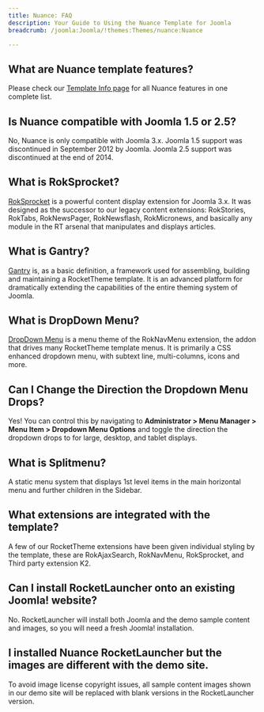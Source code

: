 ```yaml
---
title: Nuance: FAQ
description: Your Guide to Using the Nuance Template for Joomla
breadcrumb: /joomla:Joomla/!themes:Themes/nuance:Nuance

---
```


What are Nuance template features?
-----

Please check our [Template Info page][features] for all Nuance features in one complete list.

Is Nuance compatible with Joomla 1.5 or 2.5?
-----

No, Nuance is only compatible with Joomla 3.x. Joomla 1.5 support was discontinued in September 2012 by Joomla. Joomla 2.5 support was discontinued at the end of 2014. 

What is RokSprocket?
-----

[RokSprocket][roksprocket] is a powerful content display extension for Joomla 3.x. It was designed as the successor to our legacy content extensions: RokStories, RokTabs, RokNewsPager, RokNewsflash, RokMicronews, and basically any module in the RT arsenal that manipulates and displays articles.

What is Gantry?
-----

[Gantry][gantry] is, as a basic definition, a framework used for assembling, building and maintaining a RocketTheme template. It is an advanced platform for dramatically extending the capabilities of the entire theming system of Joomla.

What is DropDown Menu?
-----

[DropDown Menu][dropdown] is a menu theme of the RokNavMenu extension, the addon that drives many RocketTheme template menus. It is primarily a CSS enhanced dropdown menu, with subtext line, multi-columns, icons and more.

Can I Change the Direction the Dropdown Menu Drops?
-----

Yes! You can control this by navigating to **Administrator > Menu Manager > Menu Item > Dropdown Menu Options** and toggle the direction the dropdown drops to for large, desktop, and tablet displays.

What is Splitmenu?
-----

A static menu system that displays 1st level items in the main horizontal menu and further children in the Sidebar.

What extensions are integrated with the template?
-----

A few of our RocketTheme extensions have been given individual styling by the template, these are RokAjaxSearch, RokNavMenu, RokSprocket, and Third party extension K2.

Can I install RocketLauncher onto an existing Joomla! website?
-----

No. RocketLauncher will install both Joomla and the demo sample content and images, so you will need a fresh Joomla! installation.

I installed Nuance RocketLauncher but the images are different with the demo site.
-----

To avoid image license copyright issues, all sample content images shown in our demo site will be replaced with blank versions in the RocketLauncher version.

[gantry]: http://gantry.org/
[features]: http://demo.rockettheme.com/joomla-templates/nuance/index.php/features/features-overview
[forum]: http://www.rockettheme.com/forum/joomla-template-nuance
[roksprocket]: http://www.rockettheme.com/joomla/extensions/roksprocket
[dropdown]: http://demo.rockettheme.com/joomla-templates/nuance/features/menu-options
[splitmenu]: http://demo.rockettheme.com/joomla-templates/nuance/features/menu-options
[dropdownoptions]: assets/dropdown.jpg
